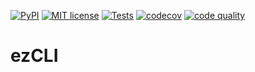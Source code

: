 [![PyPI](https://img.shields.io/pypi/v/ezcli)](https://pypi.org/project/ezcli/)
[![MIT license](https://img.shields.io/badge/license-MIT-yellowgreen)](https://github.com/louisdevie/ezcli/blob/main/LICENSE)
[![Tests](https://github.com/louisdevie/ezcli/actions/workflows/coverage.yml/badge.svg)](https://github.com/louisdevie/ezcli/actions/workflows/coverage.yml) [![codecov](https://codecov.io/gh/louisdevie/ezcli/branch/main/graph/badge.svg?token=KR5ITQQTUF)](https://codecov.io/gh/louisdevie/ezcli)
[![code quality](https://img.shields.io/badge/code_quality-terrible-critical)](https://github.com/louisdevie/ezcli)

# ezCLI

